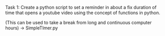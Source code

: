 Task 1: Create a python script to set a reminder in about a fix duration of time that opens a youtube video using the concept of functions in python.

(This can be used to take a break from long and continuous computer hours)
-> SimpleTImer.py